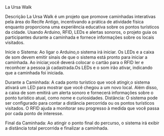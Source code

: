 La Ursa Walk

Descrição
La Ursa Walk é um projeto que promove caminhadas interativas pela área do Recife Antigo, incentivando a prática de atividade física enquanto proporciona uma experiência educativa sobre os pontos turísticos da cidade. Usando Arduino, RFID, LEDs e alertas sonoros, o projeto guia os participantes durante a caminhada e fornece informações sobre os locais visitados.

Inicie o Sistema:
Ao ligar o Arduino,o sistema irá iniciar.
Os LEDs e a caixa de som devem emitir sinais de que o sistema está pronto para iniciar a caminhada.
Ao iníciar,você deverá colocar o cartão para o RFID ler e reconhcer a pessoa já cadastrada.Os LEDs e o som irão ativar, indicando que a caminhada foi iniciada.

 Durante a Caminhada:
A cada ponto turístico que você atingir,o sistema ativará um LED para mostrar que você chegou a um novo local.
Além disso, a caixa de som emitirá um alerta sonoro e fornecerá informações sobre o ponto turístico atual, como nome e curiosidades.
Distância:
O sistema pode ser configurado para contar a distância percorrida ou os pontos turísticos visitados. O RFID ajuda a monitorar seu progresso à medida que você passa por cada ponto de interesse.

Final da Caminhada:
Ao atingir o ponto final do percurso, o sistema irá exibir a distância total percorrida e finalizar a caminhada.

